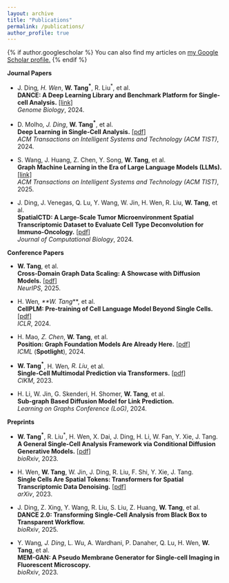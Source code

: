 ```yaml
---
layout: archive
title: "Publications"
permalink: /publications/
author_profile: true
---
```


{% if author.googlescholar %}
  You can also find my articles on <u><a href="{{author.googlescholar}}">my Google Scholar profile</a>.</u>
{% endif %}

<!-- {% include base_path %}

{% for post in site.publications reversed %}
  {% include archive-single.html %}
{% endfor %} -->

**Journal Papers**

* J. Ding<sup>*</sup>, H. Wen<sup>*</sup>, **W. Tang<sup>*</sup>**, R. Liu<sup>*</sup>, et al. \
  **DANCE: A Deep Learning Library and Benchmark Platform for Single-cell Analysis.** [[link]](https://genomebiology.biomedcentral.com/articles/10.1186/s13059-024-03211-z) \
  *Genome Biology*, 2024.

* D. Molho<sup>*</sup>, J. Ding<sup>*</sup>, **W. Tang<sup>*</sup>**, et al. \
  **Deep Learning in Single-Cell Analysis.** [[pdf]](https://dl.acm.org/doi/abs/10.1145/3641284) \
  *ACM Transactions on Intelligent Systems and Technology (ACM TIST)*, 2024.

* S. Wang, J. Huang, Z. Chen, Y. Song, **W. Tang**, et al. \
  **Graph Machine Learning in the Era of Large Language Models (LLMs).** [[link]](https://dl.acm.org/doi/10.1145/3732786) \
  *ACM Transactions on Intelligent Systems and Technology (ACM TIST)*, 2025.

* J. Ding, J. Venegas, Q. Lu, Y. Wang, W. Jin, H. Wen, R. Liu, **W. Tang**, et al. \
  **SpatialCTD: A Large-Scale Tumor Microenvironment Spatial Transcriptomic Dataset to Evaluate Cell Type Deconvolution for Immuno-Oncology.** [[pdf]](https://www.biorxiv.org/content/10.1101/2023.04.11.536333v1) \
  *Journal of Computational Biology*, 2024.


**Conference Papers**

* **W. Tang**, et al. \
  **Cross-Domain Graph Data Scaling: A Showcase with Diffusion Models.** [[pdf]](https://arxiv.org/abs/2406.01899) \
  *NeurIPS*, 2025.

* H. Wen<sup>*</sup>, **W. Tang<sup>*</sup>**, et al. \
  **CellPLM: Pre-training of Cell Language Model Beyond Single Cells.** [[pdf]](https://openreview.net/forum?id=BKXvPDekud) \
  *ICLR*, 2024.

* H. Mao<sup>*</sup>, Z. Chen<sup>*</sup>, **W. Tang**, et al. \
  **Position: Graph Foundation Models Are Already Here.** [[pdf]](https://arxiv.org/abs/2402.02216) \
  *ICML* (**Spotlight**), 2024.

* **W. Tang<sup>*</sup>**, H. Wen<sup>*</sup>, R. Liu<sup>*</sup>, et al. \
  **Single-Cell Multimodal Prediction via Transformers.** [[pdf]](https://arxiv.org/abs/2303.00233) \
  *CIKM*, 2023.

* H. Li, W. Jin, G. Skenderi, H. Shomer, **W. Tang**, et al. \
  **Sub-graph Based Diffusion Model for Link Prediction.** \
  *Learning on Graphs Conference (LoG)*, 2024.


**Preprints**

* **W. Tang<sup>*</sup>**, R. Liu<sup>*</sup>, H. Wen, X. Dai, J. Ding, H. Li, W. Fan, Y. Xie, J. Tang. \
  **A General Single-Cell Analysis Framework via Conditional Diffusion Generative Models.** [[pdf]](https://www.biorxiv.org/content/10.1101/2023.10.13.562243v1) \
  *bioRxiv*, 2023.

* H. Wen, **W. Tang**, W. Jin, J. Ding, R. Liu, F. Shi, Y. Xie, J. Tang. \
  **Single Cells Are Spatial Tokens: Transformers for Spatial Transcriptomic Data Denoising.** [[pdf]](https://arxiv.org/abs/2302.03038) \
  *arXiv*, 2023.

* J. Ding, Z. Xing, Y. Wang, R. Liu, S. Liu, Z. Huang, **W. Tang**, et al. \
  **DANCE 2.0: Transforming Single-Cell Analysis from Black Box to Transparent Workflow.** \
  *bioRxiv*, 2025.

* Y. Wang<sup>*</sup>, J. Ding<sup>*</sup>, L. Wu, A. Wardhani, P. Danaher, Q. Lu, H. Wen, **W. Tang**, et al. \
  **MEM-GAN: A Pseudo Membrane Generator for Single-cell Imaging in Fluorescent Microscopy.** \
  *bioRxiv*, 2023.

